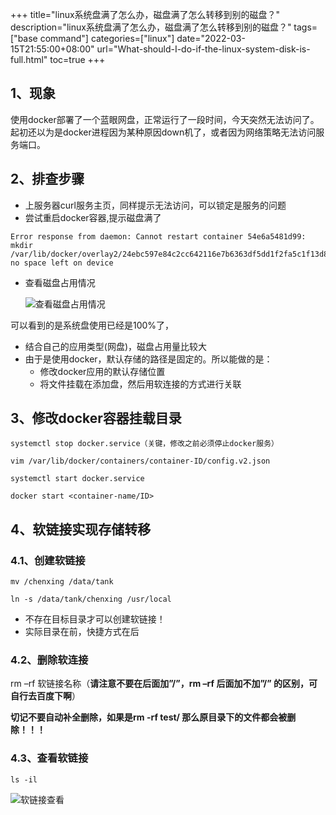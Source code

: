 +++
title="linux系统盘满了怎么办，磁盘满了怎么转移到别的磁盘？"
description="linux系统盘满了怎么办，磁盘满了怎么转移到别的磁盘？"
tags=["base command"]
categories=["linux"]
date="2022-03-15T21:55:00+08:00" 
url="What-should-I-do-if-the-linux-system-disk-is-full.html"
toc=true
+++
## 1、现象

使用docker部署了一个蓝眼网盘，正常运行了一段时间，今天突然无法访问了。起初还以为是docker进程因为某种原因down机了，或者因为网络策略无法访问服务端口。

## 2、排查步骤

+ 上服务器curl服务主页，同样提示无法访问，可以锁定是服务的问题
+ 尝试重启docker容器,提示磁盘满了

```
Error response from daemon: Cannot restart container 54e6a5481d99: mkdir /var/lib/docker/overlay2/24ebc597e84c2cc642116e7b6363df5dd1f2fa5c1f13d805efb41a55d5408242/merged: no space left on device
```

+ 查看磁盘占用情况

  ![查看磁盘占用情况](https://oss.94rg.com/figure_bed/20220228164200.png-94rg002)

可以看到的是系统盘使用已经是100%了，

+ 结合自己的应用类型(网盘)，磁盘占用量比较大
+ 由于是使用docker，默认存储的路径是固定的。所以能做的是：
  + 修改docker应用的默认存储位置
  + 将文件挂载在添加盘，然后用软连接的方式进行关联

## 3、修改docker容器挂载目录

```
systemctl stop docker.service（关键，修改之前必须停止docker服务）

vim /var/lib/docker/containers/container-ID/config.v2.json

systemctl start docker.service

docker start <container-name/ID>
```



## 4、软链接实现存储转移

### 4.1、创建软链接

```
mv /chenxing /data/tank

ln -s /data/tank/chenxing /usr/local
```

+ 不存在目标目录才可以创建软链接！
+ 实际目录在前，快捷方式在后



### 4.2、删除软连接

rm –rf 软链接名称（**请注意不要在后面加”/”，rm –rf 后面加不加”/” 的区别，可自行去百度下啊**）

**切记不要自动补全删除，如果是rm -rf test/ 那么原目录下的文件都会被删除！！！**



### 4.3、查看软链接

```
ls -il
```

![软链接查看](https://oss.94rg.com/figure_bed/20220228174948.png-94rg002)
